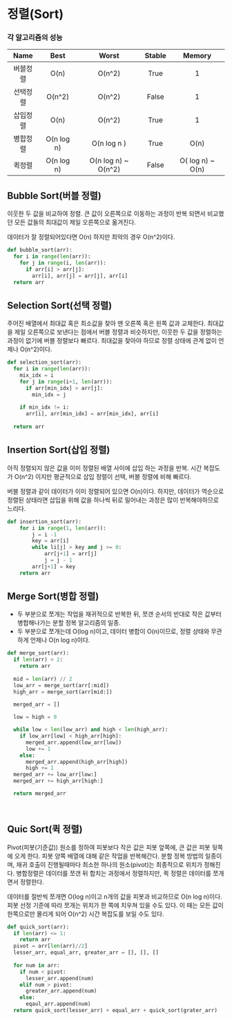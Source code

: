 # 정렬(Sort)



### 각 알고리즘의 성능

|   Name   |    Best    |        Worst        | Stable |      Memory      |
| :------: | :--------: | :-----------------: | :----: | :--------------: |
| 버블정렬 |    O(n)    |       O(n^2)        |  True  |        1         |
| 선택정렬 |   O(n^2)   |       O(n^2)        | False  |        1         |
| 삽입정렬 |    O(n)    |       O(n^2)        |  True  |        1         |
| 병합정렬 | O(n log n) |     O(n log n )     |  True  |       O(n)       |
|  퀵정렬  | O(n log n) | O(n log n) ~ O(n^2) | False  | O( log n) ~ O(n) |

## Bubble Sort(버블 정렬)

이웃한 두 값을 비교하여 정렬. 큰 값이 오른쪽으로 이동하는 과정이 반복 되면서 비교했던 모든 값들의 최대값이 제일 오른쪽으로 옮겨진다.

데이터가 잘 정렬되어있다면 O(n) 하지만 최악의 경우 O(n^2)이다.

```python
def bubble_sort(arr):
  for i in range(len(arr)):
    for j in range(i, len(arr)):
      if arr[i] > arr[j]:
        arr[i], arr[j] = arr[j], arr[i]
  return arr
```



## Selection Sort(선택 정렬)

주어진 배열에서 최대값 혹은 최소값을 찾아 맨 오른쪽 혹은 왼쪽 값과 교체한다. 최대값을 제일 오른쪽으로 보낸다는 점에서 버블 정렬과 비슷하지만, 이웃한 두 값을 정렬하는 과정이 없기에 버블 정렬보다 빠르다. 최대값을 찾아야 하므로 정렬 상태에 관계 없이 언제나 O(n^2)이다.

```python
def selection_sort(arr):
  for i in range(len(arr)):
    mix_idx = i
    for j in range(i+1, len(arr)):
      if arr[min_idx] > arr[j]:
        min_idx = j
        
    if min_idx != i:
      arr[i], arr[min_idx] = arr[min_idx], arr[i]
      
  return arr
```



## Insertion Sort(삽입 정렬)

아직 정렬되지 않은 값을 이미 정렬된 배열 사이에 삽입 하는 과정을 반복. 시간 복잡도가 O(n^2) 이지만 평균적으로 삽입 정렬이 선택, 버블 정렬에 비해 빠르다.



버블 정렬과 같이 데이터가 이미 정렬되어 있으면 O(n)이다. 하지만, 데이터가 역순으로 정렬된 상태라면 삽입을 위해 값을 하나씩 뒤로 밀어내는 과정은 많이 반복해야하므로 느리다.



```python
def insertion_sort(arr):
    for i in range(1, len(arr)):
        j = i -1
        key = arr[i]
        while li[j] > key and j >= 0:
            arr[j+1] = arr[j]
            j = j - 1
        arr[j+1] = key
    return arr
```





## Merge Sort(병합 정렬)

* 두 부분으로 쪼개는 작업을 재귀적으로 반복한 뒤, 쪼갠 순서의 반대로 작은 값부터 병합해나가는 분할 정복 알고리즘의 일종.
* 두 부분으로 쪼개는데 O(log n)이고, 데이터 병합이 O(n)이므로, 정렬 상태와 무관하게 언제나 O(n log n)이다.



```python
def merge_sort(arr):
  if len(arr) < 2:
    return arr
  
  mid = len(arr) // 2
  low_arr = merge_sort(arr[:mid])
  high_arr = merge_sort(arr[mid:]) 
  
  merged_arr = []

  low = high = 0

  while low < len(low_arr) and high < len(high_arr):
    if low_arr[low] < high_arr[high]:
      merged_arr.append(low_arr[low])
      low += 1
    else:
      merged_arr.append(high_arr[high])
      high += 1
  merged_arr += low_arr[low:]
  merged_arr += high_arr[high:]

  return merged_arr

    
```



## Quic Sort(퀵 정렬)

Pivot(피봇(기준값)) 원소를 정하여 피봇보다 작은 값은 피봇 앞쪽에, 큰 값은 피봇 뒷쪽에 오게 한다. 피봇 양쪽 배열에 대해 같은 작업을 반복해간다. 분할 정복 방법의 일종이며, 재귀 호출이 진행될때마다 최소한 하나의 원소(pivot)는 최종적으로 위치가 정해진다. 병합정렬은 데이터를 쪼갠 뒤 합치는 과정에서 정렬하지만, 퀵 정렬은 데이터를 쪼개면서 정렬한다.

데이터를 절반씩 쪼개면 O(log n)이고 n개의 값을 피봇과 비교하므로 O(n log n)이다. 피봇 선정 기준에 따라 쪼개는 위치가 한 쪽에 치우쳐 있을 수도 있다. 이 때는 모든 값이 한쪽으로만 몰리게 되어 O(n^2) 시간 복잡도를 보일 수도 있다.



```python
def quick_sort(arr):
  if len(arr) <= 1:
    return arr
  pivot = arr[len(arr)//2]
  lesser_arr, equal_arr, greater_arr = [], [], []
  
  for num in arr:
    if num < pivot:
      lesser_arr.append(num)
    elif num > pivot:
      greater_arr.append(num)
    else:
      eqaul_arr.append(num)
  return quick_sort(lesser_arr) + equal_arr + quick_sort(grater_arr)  
```

